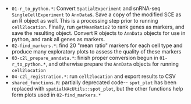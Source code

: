 * `01-r_to_python.*`: Convert `SpatialExperiment` and snRNA-seq `SingleCellExperiment` to `AnnData`s. Save a copy of the modified SCE as an R object as well. This is a processing step prior to running `cell2location`. Finally, run `getMeanRatio2` to rank genes as markers, and save the resulting object. Convert R objects to `AnnData` objects for use in python, and rank all genes as markers.
* `02-find_markers.*`: find 20 "mean ratio" markers for each cell type and produce many exploratory plots to assess the quality of these markers
* `03-c2l_prepare_anndata.*`: finish proper conversion begun in `01-r_to_python.*`, and otherwise prepare the `AnnData` objects for running `cell2location`
* `04-c2l_registration.*`: run `cell2location` and export results to CSV
* `shared_functions.R`: partially deprecated code-- `spot_plot` has been replaced with `spatialNAcUtils::spot_plot`, but the other functions help form plots used in `02-find_markers.*`
